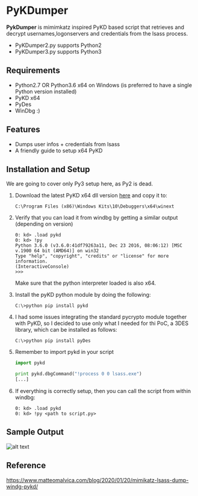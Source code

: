 # PyKDumper

**PykDumper** is mimimkatz inspired PyKD based script that retrieves and decrypt usernames,logonservers and credentials from the lsass process.
* PyKDumper2.py supports Python2
* PyKDumper3.py supports Python3

## Requirements 

* Python2.7 OR Python3.6 x64 on Windows (is preferred to have a single Python version installed)
* PyKD x64
* PyDes
* WinDbg :)


## Features

* Dumps user infos + credentials from lsass
* A friendly guide to setup x64 PyKD
 
## Installation and Setup 
We are going to cover only Py3 setup here, as Py2 is dead.
1. Download the latest PyKD x64 dll version [here](https://githomelab.ru/pykd/pykd-ext/-/wikis/Downloads) and copy it to:
     ```
     C:\Program Files (x86)\Windows Kits\10\Debuggers\x64\winext
     ```
2. Verify that you can load it from windbg by getting a similar output (depending on version)

   ```
   0: kd> .load pykd
   0: kd> !py
   Python 3.6.0 (v3.6.0:41df79263a11, Dec 23 2016, 08:06:12) [MSC v.1900 64 bit (AMD64)] on win32
   Type "help", "copyright", "credits" or "license" for more information.
   (InteractiveConsole)
   >>> 
   ```
   Make sure that the python interpreter loaded is also x64.

3. Install the pyKD python module by doing the following:

   ```
   C:\>python pip install pykd
   ```

4. I had some issues integrating the standard pycrypto module together with PyKD, so I decided to use only what I needed for thi PoC, a 3DES library, which can be installed as follows:

   ```
   C:\>python pip install pyDes
   ```

5. Remember to import pykd in your script
   ```python
   import pykd

   print pykd.dbgCommand("!process 0 0 lsass.exe")
   [...]
   ```
 
6. If everything is correctly setup, then you can call the script from within windbg:
   ```
   0: kd> .load pykd
   0: kd> !py <path to script.py>
   ```
   
 ## Sample Output
 ![alt text](https://www.matteomalvica.com/img/lsass/output.png)
   
 ## Reference
 https://www.matteomalvica.com/blog/2020/01/20/mimikatz-lsass-dump-windg-pykd/
